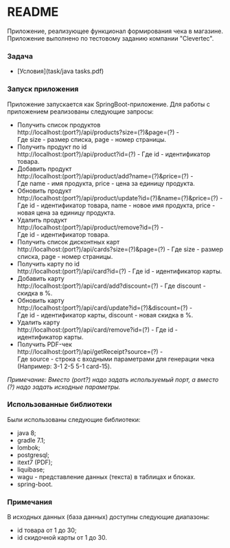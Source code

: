 # README #

Приложение, реализующее функционал формирования чека в магазине. Приложение выполнено по тестовому заданию 
компании "Clevertec". 

### Задача ###

* [Условия](task/java tasks.pdf)

### Запуск приложения ###

Приложение запускается как SpringBoot-приложение.
Для работы с приложением реализованы следующие запросы:
* Получить список продуктов  
  http://localhost:(port?)/api/products?size=(?)&page=(?) -   
  Где size - размер списка, page - номер страницы.
* Получить продукт по id  
  http://localhost:(port?)/api/product?id=(?) - 
  Где id - идентификатор товара.
* Добавить продукт   
  http://localhost:(port?)/api/product/add?name=(?)&price=(?) -   
  Где name - имя продукта, price - цена за единицу продукта.
* Обновить продукт  
  http://localhost:(port?)/api/product/update?id=(?)&name=(?)&price=(?) -   
  Где id - идентификатор товара, name - новое имя продукта, price - новая цена за единицу продукта.
* Удалить продукт  
  http://localhost:(port?)/api/product/remove?id=(?) -   
  Где id - идентификатор товара.
* Получить список дисконтных карт  
  http://localhost:(port?)/api/cards?size=(?)&page=(?) - 
  Где size - размер списка, page - номер страницы.
* Получить карту по id  
  http://localhost:(port?)/api/card?id=(?) - 
  Где id - идентификатор карты.
* Добавить карту   
  http://localhost:(port?)/api/card/add?discount=(?) - 
  Где discount - скидка в %.
* Обновить карту  
  http://localhost:(port?)/api/card/update?id=(?)&discount=(?) -   
  Где id - идентификатор карты, discount - новая скидка в %.
* Удалить карту  
  http://localhost:(port?)/api/card/remove?id=(?) -
  Где id - идентификатор карты.
* Получить PDF-чек  
  http://localhost:(port?)/api/getReceipt?source=(?) -   
  Где source - строка с входными параметрами для генерации чека (Например: 3-1 2-5 5-1 card-15).

_Примечание: Вместо (port?) надо задать используемый порт, а вместо (?) надо задать исходные параметры._

### Использованные библиотеки ###
Были использованы следующие библиотеки:
* java 8;
* gradle 7.1;
* lombok;
* postgresql;
* itext7 (PDF);
* liquibase;
* wagu - представление данных (текста) в таблицах и блоках.
* spring-boot.

### Примечания ###
В исходных данных (база данных) доступны следующие диапазоны:
* id товара от 1 до 30;
* id скидочной карты от 1 до 30.

